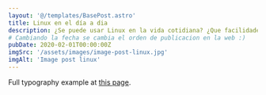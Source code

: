 ```yaml
---
layout: '@/templates/BasePost.astro'
title: Linux en el día a dia
description: ¿Se puede usar Linux en la vida cotidiana? ¿Que facilidades y problemas nos encontramos?.
# Cambiando la fecha se cambia el orden de publicacion en la web :)
pubDate: 2020-02-01T00:00:00Z
imgSrc: '/assets/images/image-post-linux.jpg'
imgAlt: 'Image post linux'
---
```


Full typography example at [this page](./sixth-post).
